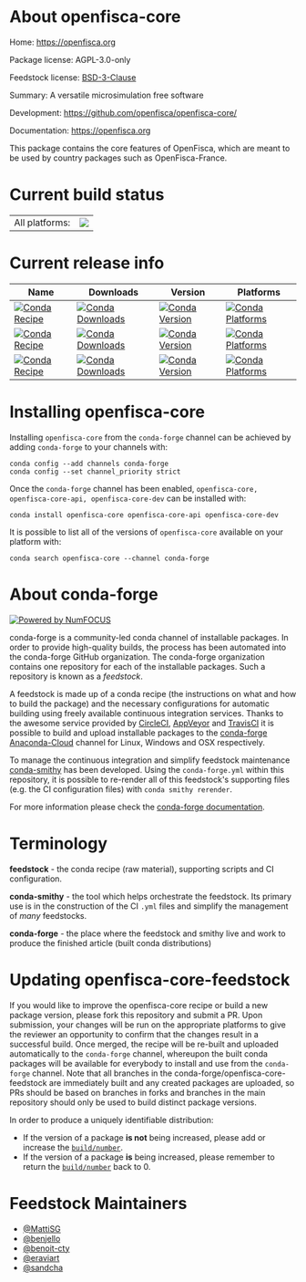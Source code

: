 About openfisca-core
====================

Home: https://openfisca.org

Package license: AGPL-3.0-only

Feedstock license: [BSD-3-Clause](https://github.com/conda-forge/openfisca-core-feedstock/blob/master/LICENSE.txt)

Summary: A versatile microsimulation free software

Development: https://github.com/openfisca/openfisca-core/

Documentation: https://openfisca.org

This package contains the core features of OpenFisca, which are meant to be used by country packages such as OpenFisca-France.

Current build status
====================


<table><tr><td>All platforms:</td>
    <td>
      <a href="https://dev.azure.com/conda-forge/feedstock-builds/_build/latest?definitionId=14967&branchName=master">
        <img src="https://dev.azure.com/conda-forge/feedstock-builds/_apis/build/status/openfisca-core-feedstock?branchName=master">
      </a>
    </td>
  </tr>
</table>

Current release info
====================

| Name | Downloads | Version | Platforms |
| --- | --- | --- | --- |
| [![Conda Recipe](https://img.shields.io/badge/recipe-openfisca--core-green.svg)](https://anaconda.org/conda-forge/openfisca-core) | [![Conda Downloads](https://img.shields.io/conda/dn/conda-forge/openfisca-core.svg)](https://anaconda.org/conda-forge/openfisca-core) | [![Conda Version](https://img.shields.io/conda/vn/conda-forge/openfisca-core.svg)](https://anaconda.org/conda-forge/openfisca-core) | [![Conda Platforms](https://img.shields.io/conda/pn/conda-forge/openfisca-core.svg)](https://anaconda.org/conda-forge/openfisca-core) |
| [![Conda Recipe](https://img.shields.io/badge/recipe-openfisca--core--api-green.svg)](https://anaconda.org/conda-forge/openfisca-core-api) | [![Conda Downloads](https://img.shields.io/conda/dn/conda-forge/openfisca-core-api.svg)](https://anaconda.org/conda-forge/openfisca-core-api) | [![Conda Version](https://img.shields.io/conda/vn/conda-forge/openfisca-core-api.svg)](https://anaconda.org/conda-forge/openfisca-core-api) | [![Conda Platforms](https://img.shields.io/conda/pn/conda-forge/openfisca-core-api.svg)](https://anaconda.org/conda-forge/openfisca-core-api) |
| [![Conda Recipe](https://img.shields.io/badge/recipe-openfisca--core--dev-green.svg)](https://anaconda.org/conda-forge/openfisca-core-dev) | [![Conda Downloads](https://img.shields.io/conda/dn/conda-forge/openfisca-core-dev.svg)](https://anaconda.org/conda-forge/openfisca-core-dev) | [![Conda Version](https://img.shields.io/conda/vn/conda-forge/openfisca-core-dev.svg)](https://anaconda.org/conda-forge/openfisca-core-dev) | [![Conda Platforms](https://img.shields.io/conda/pn/conda-forge/openfisca-core-dev.svg)](https://anaconda.org/conda-forge/openfisca-core-dev) |

Installing openfisca-core
=========================

Installing `openfisca-core` from the `conda-forge` channel can be achieved by adding `conda-forge` to your channels with:

```
conda config --add channels conda-forge
conda config --set channel_priority strict
```

Once the `conda-forge` channel has been enabled, `openfisca-core, openfisca-core-api, openfisca-core-dev` can be installed with:

```
conda install openfisca-core openfisca-core-api openfisca-core-dev
```

It is possible to list all of the versions of `openfisca-core` available on your platform with:

```
conda search openfisca-core --channel conda-forge
```


About conda-forge
=================

[![Powered by
NumFOCUS](https://img.shields.io/badge/powered%20by-NumFOCUS-orange.svg?style=flat&colorA=E1523D&colorB=007D8A)](https://numfocus.org)

conda-forge is a community-led conda channel of installable packages.
In order to provide high-quality builds, the process has been automated into the
conda-forge GitHub organization. The conda-forge organization contains one repository
for each of the installable packages. Such a repository is known as a *feedstock*.

A feedstock is made up of a conda recipe (the instructions on what and how to build
the package) and the necessary configurations for automatic building using freely
available continuous integration services. Thanks to the awesome service provided by
[CircleCI](https://circleci.com/), [AppVeyor](https://www.appveyor.com/)
and [TravisCI](https://travis-ci.com/) it is possible to build and upload installable
packages to the [conda-forge](https://anaconda.org/conda-forge)
[Anaconda-Cloud](https://anaconda.org/) channel for Linux, Windows and OSX respectively.

To manage the continuous integration and simplify feedstock maintenance
[conda-smithy](https://github.com/conda-forge/conda-smithy) has been developed.
Using the ``conda-forge.yml`` within this repository, it is possible to re-render all of
this feedstock's supporting files (e.g. the CI configuration files) with ``conda smithy rerender``.

For more information please check the [conda-forge documentation](https://conda-forge.org/docs/).

Terminology
===========

**feedstock** - the conda recipe (raw material), supporting scripts and CI configuration.

**conda-smithy** - the tool which helps orchestrate the feedstock.
                   Its primary use is in the construction of the CI ``.yml`` files
                   and simplify the management of *many* feedstocks.

**conda-forge** - the place where the feedstock and smithy live and work to
                  produce the finished article (built conda distributions)


Updating openfisca-core-feedstock
=================================

If you would like to improve the openfisca-core recipe or build a new
package version, please fork this repository and submit a PR. Upon submission,
your changes will be run on the appropriate platforms to give the reviewer an
opportunity to confirm that the changes result in a successful build. Once
merged, the recipe will be re-built and uploaded automatically to the
`conda-forge` channel, whereupon the built conda packages will be available for
everybody to install and use from the `conda-forge` channel.
Note that all branches in the conda-forge/openfisca-core-feedstock are
immediately built and any created packages are uploaded, so PRs should be based
on branches in forks and branches in the main repository should only be used to
build distinct package versions.

In order to produce a uniquely identifiable distribution:
 * If the version of a package **is not** being increased, please add or increase
   the [``build/number``](https://docs.conda.io/projects/conda-build/en/latest/resources/define-metadata.html#build-number-and-string).
 * If the version of a package **is** being increased, please remember to return
   the [``build/number``](https://docs.conda.io/projects/conda-build/en/latest/resources/define-metadata.html#build-number-and-string)
   back to 0.

Feedstock Maintainers
=====================

* [@MattiSG](https://github.com/MattiSG/)
* [@benjello](https://github.com/benjello/)
* [@benoit-cty](https://github.com/benoit-cty/)
* [@eraviart](https://github.com/eraviart/)
* [@sandcha](https://github.com/sandcha/)

